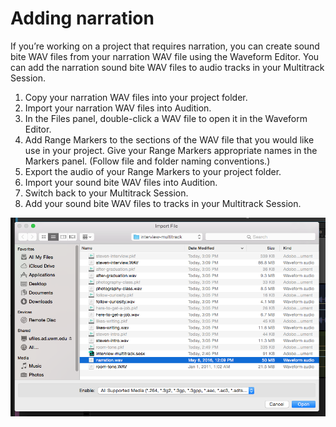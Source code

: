 # Adding narration

If you’re working on a project that requires narration, you can create sound bite WAV files from your narration WAV file using the Waveform Editor. You can add the narration sound bite WAV files to audio tracks in your Multitrack Session.

1. Copy your narration WAV files into your project folder.
2. Import your narration WAV files into Audition.
3. In the Files panel, double-click a WAV file to open it in the Waveform Editor.
4. Add Range Markers to the sections of the WAV file that you would like use in your project. Give your Range Markers appropriate names in the Markers panel. \(Follow file and folder naming conventions.\)
5. Export the audio of your Range Markers to your project folder.
6. Import your sound bite WAV files into Audition.
7. Switch back to your Multitrack Session.
8. Add your sound bite WAV files to tracks in your Multitrack Session.

![](/assets/adding-narration.png)


